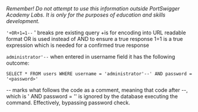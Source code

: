 *Remember! Do not attempt to use this information outside PortSwigger Academy Labs. It is only for the purposes of education and skills development.*

`'+OR+1=1--`
' breaks pre existing query 
+is for encoding into URL readable format
OR is used instead of AND to ensure a true response
1=1 is a true expression which is needed for a confirmed true response

`administrator'--` when entered in username field
it has the following outcome:
```
SELECT * FROM users WHERE username = 'administrator'--' AND password = '<password>'
```
-- marks what follows the code as a comment, meaning that code after --, which is ' AND password = '<password>' is ignored by the database executing the command. Effectively, bypassing password check.